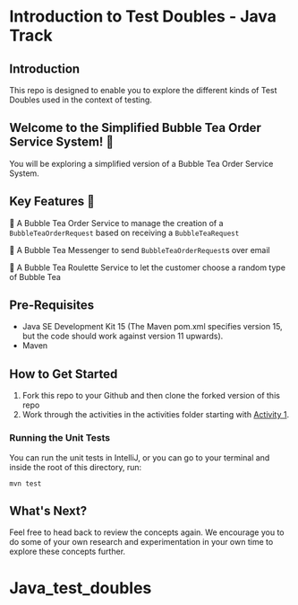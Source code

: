 # Introduction to Test Doubles - Java Track

## Introduction

This repo is designed to enable you to explore the different kinds of Test Doubles used in the context of testing.

## Welcome to the Simplified Bubble Tea Order Service System! 🧋
You will be exploring a simplified version of a Bubble Tea Order Service System.

## Key Features 🧋

🧋 A Bubble Tea Order Service to manage the creation of a `BubbleTeaOrderRequest` based on receiving a `BubbleTeaRequest`

🧋 A Bubble Tea Messenger to send `BubbleTeaOrderRequest`s over email

🧋 A Bubble Tea Roulette Service to let the customer choose a random type of Bubble Tea

## Pre-Requisites

- Java SE Development Kit 15 (The Maven pom.xml specifies version 15, but the code should work against version 11 upwards).
- Maven

## How to Get Started

1. Fork this repo to your Github and then clone the forked version of this repo
2. Work through the activities in the activities folder starting with [Activity 1](./activities/activity_1.md).

### Running the Unit Tests

You can run the unit tests in IntelliJ, or you can go to your terminal and inside the root of this directory, run:

`mvn test`

## What's Next?
Feel free to head back to review the concepts again.
We encourage you to do some of your own research and experimentation in your own time to explore these concepts further.
# Java_test_doubles
